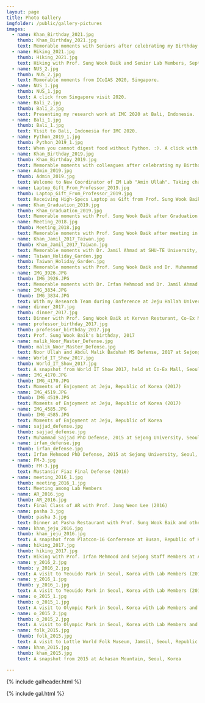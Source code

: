 ```yaml
---
layout: page
title: Photo Gallery
imgfolder: /public/gallery-pictures
images:
  - name: Khan_Birthday_2021.jpg
    thumb: Khan_Birthday_2021.jpg
    text: Memorable moments with Seniors after celebrating my Birthday on 10 April, 2021 at Happy House, Neung-Dong, Seoul, Korea.
  - name: Hiking_2021.jpg
    thumb: Hiking_2021.jpg
    text: Hiking with Prof. Sung Wook Baik and Senior Lab Members, September, 2021, Seoul, Korea.
  - name: NUS_2.jpg
    thumb: NUS_2.jpg
    text: Momorable moments from ICoIAS 2020, Singapore.
  - name: NUS_1.jpg
    thumb: NUS_1.jpg
    text: A click from Singapore visit 2020.
  - name: Bali_2.jpg
    thumb: Bali_2.jpg
    text: Presenting my research work at IMC 2020 at Bali, Indonesia.
  - name: Bali_1.jpg
    thumb: Bali_1.jpg
    text: Visit to Bali, Indonesia for IMC 2020.
  - name: Python_2019_1.jpg
    thumb: Python_2019_1.jpg
    text: When you cannot digest food without Python. :). A click with colleagues at IM Lab, Sejong University, Korea, April 2019.
  - name: Khan_Birthday_2019.jpg
    thumb: Khan_Birthday_2019.jpg
    text: Memorable moments with colleagues after celebrating my Birthday on 10 April, 2019 at Children Grand Park, Seoul, Korea.
  - name: Admin_2019.jpg
    thumb: Admin_2019.jpg
    text: Welcome to New Coordinator of IM Lab "Amin Ullah". Taking charge from March 2019 at Sejong University, Korea, 2019.
  - name: Laptop_Gift_From_Professor_2019.jpg
    thumb: Laptop_Gift_From_Professor_2019.jpg
    text: Receiving High-Specs Laptop as Gift from Prof. Sung Wook Baik at his Office in Sejong University, Korea, 2019.
  - name: Khan_Graduation_2019.jpg
    thumb: Khan_Graduation_2019.jpg
    text: Memorable moments with Prof. Sung Wook Baik after Graduation Ceremony at Sejong University, Korea on 22nd Feb, 2019.
  - name: Meeting_2018.jpg
    thumb: Meeting_2018.jpg
    text: Memorable moments with Prof. Sung Wook Baik after meeting in lawn during Spring at Sejong University, Korea, 2018.
  - name: Khan_Jamil_2017_Taiwan.jpg
    thumb: Khan_Jamil_2017_Taiwan.jpg
    text: Memorable moments with Dr. Jamil Ahmad at SHU-TE University, Kaohsiung, Taiwan during ICNGC-2017.
  - name: Taiwan_Holiday_Garden.jpg
    thumb: Taiwan_Holiday_Garden.jpg
    text: Memorable moments with Prof. Sung Wook Baik and Dr. Muhammad Sajjad At Holiday Garden Hotel, Kaohsiung, Taiwan during ICNGC-2017.
  - name: IMG_3926.JPG
    thumb: IMG_3926.JPG
    text: Memorable moments with Dr. Irfan Mehmood and Dr. Jamil Ahmad at Jeju Hallah University, Jeju, Republic of Korea (2017)
  - name: IMG_3834.JPG
    thumb: IMG_3834.JPG
    text: With my Research Team during Conference at Jeju Hallah University, Jeju, Republic of Korea (2017)
  - name: dinner_2017.jpg
    thumb: dinner_2017.jpg
    text: Dinner with Prof. Sung Wook Baik at Kervan Resturant, Co-Ex Mall, Seoul, Republic of Korea (2017)
  - name: professor_birthday_2017.jpg
    thumb: professor_birthday_2017.jpg
    text: Prof. Sung Wook Baik's birthday, 2017
  - name: malik_Noor_Master_Defense.jpg
    thumb: malik_Noor_Master_Defense.jpg
    text: Noor Ullah and Abdul Malik Badshah MS Defense, 2017 at Sejong University, Seoul, Republic of Korea
  - name: World_IT_Show_2017.jpg
    thumb: World_IT_Show_2017.jpg
    text: A snapshot from World IT Show 2017, held at Co-Ex Mall, Seoul, Republic of Korea
  - name: IMG_4170.JPG
    thumb: IMG_4170.JPG
    text: Moments of Enjoyment at Jeju, Republic of Korea (2017)
  - name: IMG_4519.JPG
    thumb: IMG_4519.JPG
    text: Moments of Enjoyment at Jeju, Republic of Korea (2017)
  - name: IMG_4585.JPG
    thumb: IMG_4585.JPG
    text: Moments of Enjoyment at Jeju, Republic of Korea
  - name: sajjad_defense.jpg
    thumb: sajjad_defense.jpg
    text: Muhammad Sajjad PhD Defense, 2015 at Sejong University, Seoul, Republic of Korea
  - name: irfan_defense.jpg
    thumb: irfan_defense.jpg
    text: Irfan Mehmood PhD Defense, 2015 at Sejong University, Seoul, Republic of Korea
  - name: FM-3.jpg
    thumb: FM-3.jpg
    text: Mustansir Fiaz Final Defense (2016)
  - name: meeting_2016_1.jpg
    thumb: meeting_2016_1.jpg
    text: Meeting among Lab Members
  - name: AR_2016.jpg
    thumb: AR_2016.jpg
    text: Final Class of AR with Prof. Jong Weon Lee (2016)
  - name: pasha 3.jpg
    thumb: pasha 3.jpg
    text: Dinner at Pasha Restaurant with Prof. Sung Wook Baik and other Lab Members (2017)
  - name: khan_jeju_2016.jpg
    thumb: khan_jeju_2016.jpg
    text: A snapshot from Platcon-16 Conference at Busan, Republic of Korea (2017)
  - name: hiking_2017.jpg
    thumb: hiking_2017.jpg
    text: Hiking with Prof. Irfan Mehmood and Sejong Staff Members at Achasan Mountain, Seoul, Korea (2017)
  - name: y_2016_2.jpg
    thumb: y_2016_2.jpg
    text: A visit to Yeouido Park in Seoul, Korea with Lab Members (2016)
  - name: y_2016_1.jpg
    thumb: y_2016_1.jpg
    text: A visit to Yeouido Park in Seoul, Korea with Lab Members (2016)
  - name: o_2015_1.jpg
    thumb: o_2015_1.jpg
    text: A visit to Olympic Park in Seoul, Korea with Lab Members and Korean Friends (2015)
  - name: o_2015_2.jpg
    thumb: o_2015_2.jpg
    text: A visit to Olympic Park in Seoul, Korea with Lab Members and Korean Friends (2015)
  - name: folk_2015.jpg
    thumb: folk_2015.jpg
    text: A visit to Lottle World Folk Museum, Jamsil, Seoul, Republic of Korea (2015)
  - name: khan_2015.jpg
    thumb: khan_2015.jpg
    text: A snapshot from 2015 at Achasan Mountain, Seoul, Korea
 
---
```





{% include galheader.html %} 

{% include gal.html %}

 
